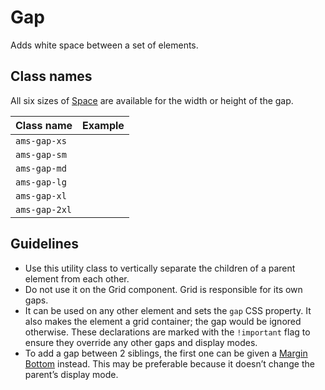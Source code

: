<!-- @license CC0-1.0 -->

# Gap

Adds white space between a set of elements.

## Class names

All six sizes of [Space](/docs/brand-design-tokens-space--docs) are available for the width or height of the gap.

| Class name    | Example                                                                                    |
| :------------ | :----------------------------------------------------------------------------------------- |
| `ams-gap-xs`  | <div className="ams-docs-token-example--space" style="inline-size: var(--ams-gap-xs);" />  |
| `ams-gap-sm`  | <div className="ams-docs-token-example--space" style="inline-size: var(--ams-gap-sm);" />  |
| `ams-gap-md`  | <div className="ams-docs-token-example--space" style="inline-size: var(--ams-gap-md);" />  |
| `ams-gap-lg`  | <div className="ams-docs-token-example--space" style="inline-size: var(--ams-gap-lg);" />  |
| `ams-gap-xl`  | <div className="ams-docs-token-example--space" style="inline-size: var(--ams-gap-xl);" />  |
| `ams-gap-2xl` | <div className="ams-docs-token-example--space" style="inline-size: var(--ams-gap-2xl);" /> |

## Guidelines

- Use this utility class to vertically separate the children of a parent element from each other.
- Do not use it on the Grid component.
  Grid is responsible for its own gaps.
- It can be used on any other element and sets the `gap` CSS property.
  It also makes the element a grid container; the gap would be ignored otherwise.
  These declarations are marked with the `!important` flag to ensure they override any other gaps and display modes.
- To add a gap between 2 siblings, the first one can be given a [Margin Bottom](/docs/utilities-css-margin--docs) instead.
  This may be preferable because it doesn’t change the parent’s display mode.
